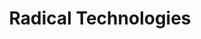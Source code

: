 ---
"\uFEFFauthor_sort": Greenfield, Adam
authors: Adam Greenfield
comments: ''
cover: "/Users/Raman/Calibre Library/Adam Greenfield/Radical Technologies (157)/cover.jpg"
formats: mobi
id: '157'
identifiers: ''
isbn: ''
languages: ''
library_name: Calibre Library
pubdate: '0101-01-01T09:00:00+09:00'
publisher: ''
rating: ''
series: ''
series_index: '1.0'
size: '740950'
tags: ''
timestamp: '0101-01-01T09:00:00+09:00'
title: Radical Technologies
title_sort: Radical Technologies
uuid: 7df39372-eaec-4232-b29f-03cc2b0d1dd6
"#format": MOBI
layout: book
link: false
---